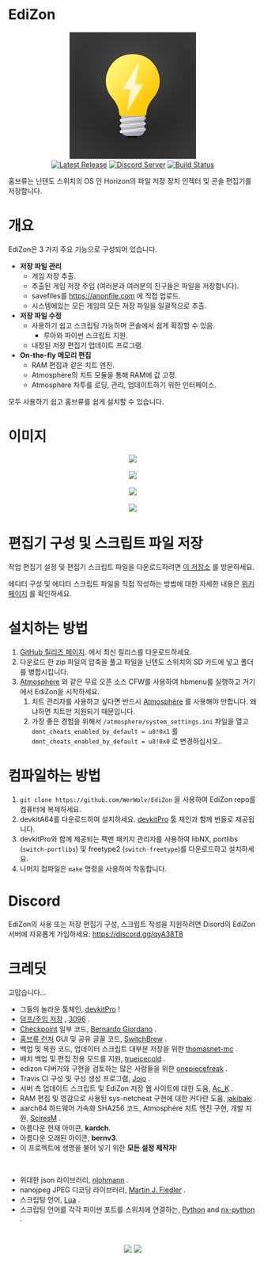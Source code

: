 # EdiZon
  <p align="center"><img src="https://raw.githubusercontent.com/WerWolv/EdiZon/master/icon.jpg"><br />
      <a href="https://github.com/WerWolv/EdiZon/releases/latest"><img src="https://img.shields.io/github/downloads/WerWolv/EdiZon/total.svg" alt="Latest Release" /></a>
    <a href="https://discord.gg/qyA38T8"><img src="https://discordapp.com/api/guilds/465980502206054400/embed.png" alt="Discord Server" /></a>
    <a href="https://travis-ci.com/WerWolv/EdiZon"><img src="https://travis-ci.com/WerWolv/EdiZon.svg?branch=master" alt="Build Status" /></a>
  </p>

홈브류는 닌텐도 스위치의 OS 인 Horizon의 파일 저장 장치 인젝터 및 콘솔 편집기를 저장합니다.

# 개요
  EdiZon은 3 가지 주요 기능으로 구성되어 있습니다.
  - **저장 파일 관리**
    - 게임 저장 추출.
    - 추출된 게임 저장 주입 (여러분과 여러분의 친구들은 파일을 저장합니다).
    - savefiles를 https://anonfile.com 에 직접 업로드.
    - 시스템에있는 모든 게임의 모든 저장 파일을 일괄적으로 추출.
  - **저장 파일 수정**
    - 사용하기 쉽고 스크립팅 가능하며 콘솔에서 쉽게 확장할 수 있음.
      - 루아와 파이썬 스크립트 지원.
    - 내장된 저장 편집기 업데이트 프로그램.
  - **On-the-fly 메모리 편집**
    - RAM 편집과 같은 치트 엔진.
    - Atmosphère의 치트 모듈을 통해 RAM에 값 고정.
    - Atmosphère 차투를 로딩, 관리, 업데이트하기 위한 인터페이스.

  모두 사용하기 쉽고 홈브류를 쉽게 설치할 수 있습니다.

# 이미지
  <p align="center"><img src="https://raw.githubusercontent.com/WerWolv/EdiZon/master/assets/main_menu.jpg"></p>
  <p align="center"><img src="https://raw.githubusercontent.com/WerWolv/EdiZon/master/assets/save_editor_1.jpg"></p>
  <p align="center"><img src="https://raw.githubusercontent.com/WerWolv/EdiZon/master/assets/save_editor_2.jpg"></p>
  <p align="center"><img src="https://raw.githubusercontent.com/WerWolv/EdiZon/master/assets/ram_editor.jpg"></p>

# 편집기 구성 및 스크립트 파일 저장

  작업 편집기 설정 및 편집기 스크립트 파일을 다운로드하려면 [이 저장소](https://github.com/WerWolv/EdiZon_ConfigsAndScripts/tree/master) 를 방문하세요.

  에디터 구성 및 에디터 스크립트 파일을 직접 작성하는 방법에 대한 자세한 내용은 [위키 페이지](https://github.com/WerWolv/EdiZon/wiki) 를 확인하세요.

# 설치하는 방법

  1. [GitHub 릴리즈 페이지](https://github.com/WerWolv/EdiZon/releases/latest). 에서 최신 릴리스를 다운로드하세요.
  2. 다운로드 한 zip 파일의 압축을 풀고 파일을 닌텐도 스위치의 SD 카드에 넣고 폴더를 병합시킵니다.
  3. [Atmosphère](https://github.com/Atmosphere-NX/Atmosphere) 와 같은 무료 오픈 소스 CFW를 사용하여 hbmenu를 실행하고 거기에서 EdiZon을 시작하세요.
     1. 치트 관리자를 사용하고 싶다면 반드시 [Atmosphère](https://github.com/Atmosphere-NX/Atmosphere) 를 사용해야 만합니다. 왜냐하면 치트만 지원되기 때문입니다.
     2. 가장 좋은 경험을 위해서 `/atmosphere/system_settings.ini` 파일을 열고 `dmnt_cheats_enabled_by_default = u8!0x1` 를 `dmnt_cheats_enabled_by_default = u8!0x0` 로 변경하십시오..


# 컴파일하는 방법

  1. `git clone https://github.com/WerWolv/EdiZon` 을 사용하여 EdiZon repo를 컴퓨터에 복제하세요.
  2. devkitA64를 다운로드하여 설치하세요. [devkitPro](https://devkitpro.org) 툴 체인과 함께 번들로 제공됩니다.
  3. devkitPro와 함께 제공되는 팩맨 패키지 관리자를 사용하여 libNX, portlibs (`switch-portlibs`) 및 freetype2 (`switch-freetype`)를 다운로드하고 설치하세요.
  4. 나머지 컴파일은 `make` 명령을 사용하여 작동합니다.

# Discord

  EdiZon의 사용 또는 저장 편집기 구성, 스크립트 작성을 지원하려면 Disord의 EdiZon 서버에 자유롭게 가입하세요: https://discord.gg/qyA38T8

# 크레딧

  고맙습니다...

  - 그들의 놀라운 툴체인, [devkitPro](https://devkitpro.org) !
  - [덤프/주입 저장](https://github.com/3096/nut) , [3096](https://github.com/3096) .
  - [Checkpoint](https://github.com/BernardoGiordano/Checkpoint) 일부 코드, [Bernardo Giordano](https://github.com/BernardoGiordano) .
  - [홈브류 런처](https://github.com/switchbrew/nx-hbmenu) GUI 및 공유 글꼴 코드, [SwitchBrew](https://switchbrew.org/) .
  - 백업 및 복원 코드, 업데이터 스크립트 대부분 저장을 위한 [thomasnet-mc](https://github.com/thomasnet-mc/) .
  - 배치 백업 및 편집 전용 모드를 지원, [trueicecold](https://github.com/trueicecold) .
  - edizon 디버거와 구현을 검토하는 많은 사람들을 위한 [onepiecefreak](https://github.com/onepiecefreak3) .
  - Travis CI 구성 및 구성 생성 프로그램, [Jojo](https://github.com/drdrjojo) .
  - 서버 측 업데이트 스크립트 및 EdiZon 저장 웹 사이트에 대한 도움, [Ac_K](https://github.com/AcK77) .
  - RAM 편집 및 영감으로 사용된 sys-netcheat 구현에 대한 커다란 도움, [jakibaki](https://github.com/jakibaki) .
  - aarch64 하드웨어 가속화 SHA256 코드, Atmosphère 치트 엔진 구현, 개발 지원, [SciresM](https://github.com/SciresM) .
  - 아름다운 현재 아이콘, **kardch**.
  - 아름다운 오래된 아이콘, **bernv3**.
  - 이 프로젝트에 생명을 불어 넣기 위한 **모든 설정 제작자**!

  <br>

  - 위대한 json 라이브러리, [nlohmann](https://github.com/nlohmann) .
  - nanojpeg JPEG 디코딩 라이브러리, [Martin J. Fiedler](https://svn.emphy.de/nanojpeg/trunk/nanojpeg/nanojpeg.c) .
  - 스크립팅 언어, [Lua](https://www.lua.org/) .
  - 스크립팅 언어를 각각 파이썬 포트를 스위치에 연결하는, [Python](https://www.python.org/) and [nx-python](https://github.com/nx-python) .


  <br>
  <p align="center"><img src="https://www.lua.org/images/logo.gif">
  <img src="https://upload.wikimedia.org/wikipedia/commons/c/c3/Python-logo-notext.svg"><p>

